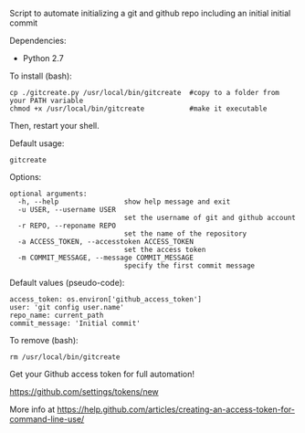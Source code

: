 Script to automate initializing a git and github repo including an initial initial commit

Dependencies:
* Python 2.7

To install (bash):
```
cp ./gitcreate.py /usr/local/bin/gitcreate  #copy to a folder from your PATH variable
chmod +x /usr/local/bin/gitcreate           #make it executable
```
Then, restart your shell.

Default usage:
```
gitcreate
```

Options:
```
optional arguments:
  -h, --help                show help message and exit
  -u USER, --username USER
                            set the username of git and github account
  -r REPO, --reponame REPO
                            set the name of the repository
  -a ACCESS_TOKEN, --accesstoken ACCESS_TOKEN
                            set the access token
  -m COMMIT_MESSAGE, --message COMMIT_MESSAGE
                            specify the first commit message
```

Default values (pseudo-code):
```
access_token: os.environ['github_access_token']
user: 'git config user.name'
repo_name: current_path
commit_message: 'Initial commit'
```

To remove (bash):
```
rm /usr/local/bin/gitcreate          
```

Get your Github access token for full automation!


https://github.com/settings/tokens/new

More info at https://help.github.com/articles/creating-an-access-token-for-command-line-use/